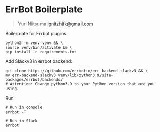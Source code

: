 # ErrBot Boilerplate

> Yuri Niitsuma ignitzhjfk@gmail.com

Boilerplate for Errbot plugins.

```shell
python3 -m venv venv && \
source venv/bin/activate && \
pip install -r requirements.txt
```

Add Slackv3 in errbot backend:

```shell
git clone https://github.com/errbotio/err-backend-slackv3 && \
mv err-backend-slackv3 venv/lib/python3.9/site-packages/errbot/backends/
# Attention: Change python3.9 to your Python version that are you using.
```

Run

```shell
# Run in console
errbot -T

# Run in Slack
errbot
```
